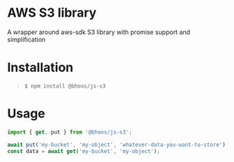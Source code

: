 # AWS S3 library
A wrapper around aws-sdk S3 library with promise support
and simplification

# Installation
> `$ npm install @bhoos/js-s3`

# Usage
```javascript
import { get, put } from '@bhoos/js-s3';

await put('my-bucket', 'my-object', 'whatever-data-you-want-to-store');
const data = await get('my-bucket', 'my-object');

```
